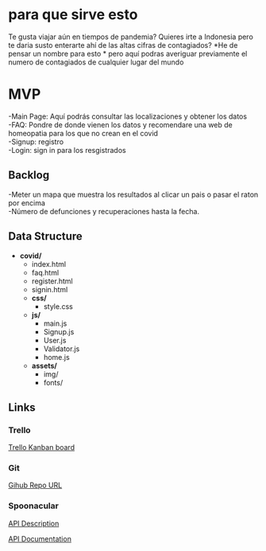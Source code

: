 # para que sirve esto
 
 Te gusta viajar aún en tiempos de pandemia? Quieres irte a Indonesia pero te daria susto enterarte ahí de las altas cifras de contagiados? 
 *He de pensar un nombre para esto * pero aquí podras averiguar previamente el numero de contagiados de cualquier lugar del mundo
 
 # MVP
 

-Main Page: Aquí podrás consultar las localizaciones y obtener los datos <br>
-FAQ: Pondre de donde vienen los datos y recomendare una web de homeopatia para los que no crean en el covid<br>
-Signup: registro<br>
-Login: sign in para los resgistrados<br>

## Backlog ##

-Meter un mapa que muestra los resultados al clicar un pais o pasar el raton por encima <br>
-Número de defunciones y recuperaciones hasta la fecha.

## Data Structure ##
- **covid/**
     - index.html
     - faq.html
     - register.html
     - signin.html
     - **css/**
          - style.css
     - **js/**
          - main.js
          - Signup.js
          - User.js
          - Validator.js
          - home.js
     - **assets/**
          - img/
          - fonts/


## Links

### Trello
[Trello Kanban board](https://trello.com/b/V5OFmvvg/covid19-map)

### Git
[Gihub Repo URL](https://github.com/lemonade292/covid)

### Spoonacular
[API Description](https://covid19tracking.narrativa.com/)

[API Documentation](https://documenter.getpostman.com/view/10831675/SzYZ1eNY#9b5a1bbe-73dc-4872-a17c-12d24161550a)
